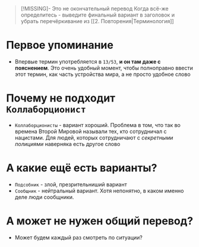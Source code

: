 > [!MISSING]- Это не окончательный перевод
> Когда всё-же определитесь - выведите финальный вариант в заголовок и убрать перечёркивание из [[2. Повторения|Терминология]]

# Первое упоминание

- Впервые термин употребляется в `13/53`, **и он там даже с пояснением**. Это очень удобный момент, чтобы полноправно ввести этот термин, как часть устройства мира, а не просто удобное слово

# Почему не подходит `Коллаборционист`

- `Коллаборционисты` - вариант хороший. Проблема в том, что так во времена Второй Мировой называли тех, кто сотрудничал с нацистами. Для людей, которых сотрудничают с *секретными полициями* наверняка есть другое слово

# А какие ещё есть варианты?

- `Подсобник` - злой, презрительниший вариант
- `Сообщник` - нейтральный вариант. Хотя непонятно, в каком именно деле люди сообщники. 

# А может не нужен общий перевод?

- Может будем каждый раз смотреть по ситуации?